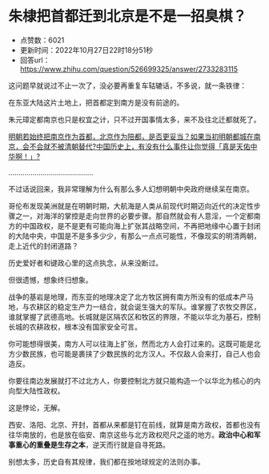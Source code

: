 # 朱棣把首都迁到北京是不是一招臭棋？
- 点赞数：6021
- 更新时间：2022年10月27日22时18分51秒
- 回答url：https://www.zhihu.com/question/526699325/answer/2733283115
<body>
 <p data-pid="4MykvB-p">这问题早就说过不止一次了，没必要再重复车轱辘话，不多说，就一条铁律：</p>
 <p data-pid="JZmzAWcv">在东亚大陆这片土地上，把首都定到南方是没有前途的。</p>
 <p data-pid="tJON9dhI">朱元璋定都南京也只是权宜之计，只不过开国事情太多，来不及往北迁都就死了。</p><a href="https://www.zhihu.com/question/453237415/answer/1829066801" data-draft-node="block" data-draft-type="link-card" class="internal">明朝若始终把南京作为首都，北京作为陪都，是否更妥当？</a><a href="https://www.zhihu.com/question/547413359/answer/2617272866" data-draft-node="block" data-draft-type="link-card" class="internal">如果当初明朝都城在南京，会不会就不被清朝替代?</a><a href="https://www.zhihu.com/question/28584585/answer/2288900785" data-draft-node="block" data-draft-type="link-card" class="internal">中国历史上，有没有什么事件让你觉得「真是天佑中华啊！」?</a>
 <p data-pid="-Xnmf3OD">……………………………………</p>
 <p data-pid="GabKpY5v">不过话说回来，我非常理解为什么有那么多人幻想明朝中央政府继续呆在南京。</p>
 <p data-pid="ODHkx_Di">哥伦布发现美洲就是在明朝时期，大航海是人类从前现代时期迈向近代的决定性步骤之一，对海洋的掌控是走向世界的必要步骤。那自然就会有人意淫，一个定都南方的中国政权，是不是更有可能向海上扩张其战略空间，不再把地缘中心置于封闭的大陆中央，中国是不是多多少少，有那么一点点可能性，不像现实的明清两朝，走上近代的封闭道路？</p>
 <p data-pid="RFaw6mqB">历史爱好者和键政心里的这点执念，从来没断过。</p>
 <p data-pid="0SvzNx63">但很遗憾，想象终归想象。</p>
 <p data-pid="pjNAO1-6">战争的基岩是地理，而东亚的地理决定了北方牧区拥有南方所没有的低成本产马地，与农耕区的稳定生产力一结合，就会诞生强大的军队。谁掌握了农牧交界区，谁就掌握了武德高地。长城就是区隔农区和牧区的界限，不能以华北为基石，控制长城的农耕政权，根本没有国家安全可言。</p>
 <p data-pid="4ZrhTo5W">你可能想得很美，南方人可以往海上扩张，然而北方人会打过来的。这既可能是北方少数民族，也可能是裹挟了少数民族的北方汉人。不仅敌人会来打，自己人也会造反。</p>
 <p data-pid="55nsXU9z">你要往南边发展就打不过北方人，你要控制北方就只能构造一个以华北为核心的内向型大陆性政权。</p>
 <p data-pid="24Z9zsfk">这是悖论，无解。</p>
 <p data-pid="RLjmNc0Q">西安、洛阳、北京、开封，首都从来都是钉在前线，就算是南方政权，首都也没有往华南放的，也是放在临安、南京这些与北方政权咫尺之遥的地方。<b>政治中心和军事重心的重叠是生存之本</b>，逆天而行就是自寻死路。</p>
 <p data-pid="lCp_diQi">别想太多，历史自有其规律，我们都在按地球规定的法则办事。</p>
</body>